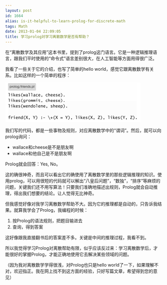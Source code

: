 ```yaml
---
layout: post
id: 1664
alias: is-it-helpful-to-learn-prolog-for-discrete-math
tags: Math
date: 2013-01-04 22:09:05
title: 学习prolog对学习离散数学是否有帮助？
---
```


在“离散数学及其应用”这本书里，提到了prolog这门语言。它是一种逻辑推理语言，跟我们平时使用的“命令式”语言差别很大，在人工智能等方面用得很广泛。

我看了一些关于它的介绍，也写了简单的hello world，感觉它跟离散数学有关系。比如这样的一个简单的程序：

[![image](/user_images/1664-1.png "image")](/user_images/1664-1.png)

我们写的代码，都是一些事物及规则，对应离散数学中的“谓词”。然后，就可以向prolog询问：

*   wallace和cheese是不是朋友啊
*   wallace和他自己是不是朋友啊

Prolog就会回答：Yes, No。

这的确很神奇，而且可以看出它的确使用了离散数学里的那些逻辑推理的知识。使用prolog，可以用很短的代码就可以解出“八皇后问题”，“数独”，“排序”等麻烦的问题，关键我们还不用写算法！只要我们准确地描述出规则，Prolog就会自动推理，得出我们想要的结论。让人觉得无比神奇。

但我感觉好像对我学习离散数学帮助不大。因为它的推理都是自动的，只告诉我结果。就算我学会了Prolog，我编程的时候：

1.  按Prolog的语法规则，把题目输进去
2.  查询，得到答案

这好像跟我直接翻书后的答案差不多。关键是中间的推理过程，我看不到。

所以我觉得学习Prolog对离散帮助有限，似乎应该反过来：学习离散数学后，才能很好的掌握Prolog，才能正确地使用它去解决某些领域的问题。

（因为我对离散数学学得很浅，对Prolog也只是hello world了一下，如果理解不对，欢迎指正。我在网上找不到这方面的经验，只好写篇文章，希望得到您的意见）
